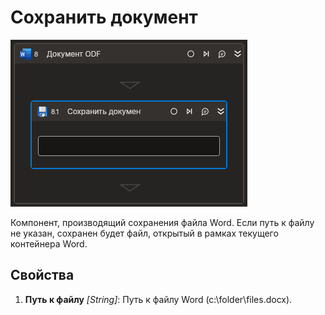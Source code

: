 # Сохранить документ

![](<../../../../.gitbook/assets1/Cropped-SaveDocument.png>)

Компонент, производящий сохранения файла Word. Если путь к файлу не указан, сохранен будет файл, открытый в рамках текущего контейнера Word. 

## Свойства

1. **Путь к файлу** *[String]*: Путь к файлу Word (c:\folder\files.docx).
